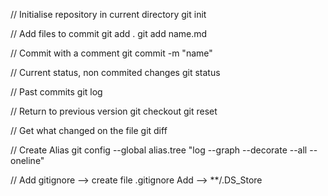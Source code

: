 
// Initialise repository in current directory
git init


// Add files to commit
git add .
git add name.md


// Commit with a comment
git commit -m "name"


// Current status, non commited changes
git status


// Past commits
git log


// Return to previous version
git checkout 
git reset


// Get what changed on the file
git diff


// Create Alias
git config --global alias.tree "log --graph --decorate --all --oneline"

// Add gitignore
--> create file .gitignore
Add --> **/.DS_Store 
